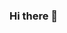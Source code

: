 ### Hi there 👋

<!--
**Pavankumar786/Pavankumar786** is a ✨ _special_ ✨ repository because its `README.md` (this file) appears on your GitHub profile.

Here are some ideas to get you started:

- 🔭 I’m currently working on Course
- 🌱 I’m currently Golang
- 👯 I’m looking to collaborate on open source
- 🤔 I’m looking for help with Golang
- 💬 Ask me about ...Soft Skills
- 📫 How to reach me: ...LinkedIn(Pavan Kumar)
- 😄 Pronouns: ... He/Him
- ⚡ Fun fact: ...I am Very HAPPY!!!
-->
